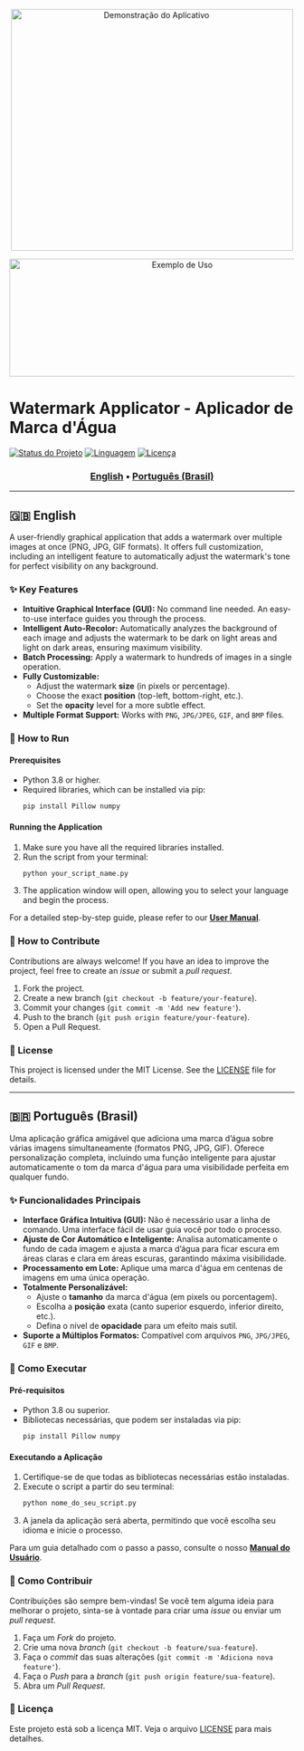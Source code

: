 <p align="center">
  <img width="498" height="427" src="https://github.com/user-attachments/assets/285bbdb3-84d5-47f6-b2ba-17c94abadda1" alt="Demonstração do Aplicativo">
</p>
<p align="center">
  <img width="595" height="208" src="https://github.com/user-attachments/assets/bd0e5540-2cbb-4f34-8007-ae34d9f8b4ae" alt="Exemplo de Uso">
</p>

# Watermark Applicator - Aplicador de Marca d'Água

[![Status do Projeto](https://img.shields.io/badge/status-active-brightgreen)](https://github.com/SEU_USUARIO/SEU_REPOSITORIO)
[![Linguagem](https://img.shields.io/badge/Python-3.x-blue)](https://www.python.org/)
[![Licença](https://img.shields.io/badge/License-MIT-yellow)](LICENSE)

<h3 align="center">
  <a href="#-english">English</a> • <a href="#-português-brasil">Português (Brasil)</a>
</h3>

---

## 🇬🇧 English

A user-friendly graphical application that adds a watermark over multiple images at once (PNG, JPG, GIF formats). It offers full customization, including an intelligent feature to automatically adjust the watermark's tone for perfect visibility on any background.

### ✨ Key Features

-   **Intuitive Graphical Interface (GUI):** No command line needed. An easy-to-use interface guides you through the process.
-   **Intelligent Auto-Recolor:** Automatically analyzes the background of each image and adjusts the watermark to be dark on light areas and light on dark areas, ensuring maximum visibility.
-   **Batch Processing:** Apply a watermark to hundreds of images in a single operation.
-   **Fully Customizable:**
    -   Adjust the watermark **size** (in pixels or percentage).
    -   Choose the exact **position** (top-left, bottom-right, etc.).
    -   Set the **opacity** level for a more subtle effect.
-   **Multiple Format Support:** Works with `PNG`, `JPG/JPEG`, `GIF`, and `BMP` files.

### 🚀 How to Run

#### Prerequisites

-   Python 3.8 or higher.
-   Required libraries, which can be installed via pip:
    ```bash
    pip install Pillow numpy
    ```

#### Running the Application

1.  Make sure you have all the required libraries installed.
2.  Run the script from your terminal:
    ```bash
    python your_script_name.py
    ```
3.  The application window will open, allowing you to select your language and begin the process.

For a detailed step-by-step guide, please refer to our **[User Manual](User_Manual.md)**.

### 🤝 How to Contribute

Contributions are always welcome! If you have an idea to improve the project, feel free to create an *issue* or submit a *pull request*.

1.  Fork the project.
2.  Create a new branch (`git checkout -b feature/your-feature`).
3.  Commit your changes (`git commit -m 'Add new feature'`).
4.  Push to the branch (`git push origin feature/your-feature`).
5.  Open a Pull Request.

### 📄 License

This project is licensed under the MIT License. See the [LICENSE](LICENSE) file for details.

---

## 🇧🇷 Português (Brasil)

Uma aplicação gráfica amigável que adiciona uma marca d’água sobre várias imagens simultaneamente (formatos PNG, JPG, GIF). Oferece personalização completa, incluindo uma função inteligente para ajustar automaticamente o tom da marca d'água para uma visibilidade perfeita em qualquer fundo.

### ✨ Funcionalidades Principais

-   **Interface Gráfica Intuitiva (GUI):** Não é necessário usar a linha de comando. Uma interface fácil de usar guia você por todo o processo.
-   **Ajuste de Cor Automático e Inteligente:** Analisa automaticamente o fundo de cada imagem e ajusta a marca d’água para ficar escura em áreas claras e clara em áreas escuras, garantindo máxima visibilidade.
-   **Processamento em Lote:** Aplique uma marca d'água em centenas de imagens em uma única operação.
-   **Totalmente Personalizável:**
    -   Ajuste o **tamanho** da marca d'água (em pixels ou porcentagem).
    -   Escolha a **posição** exata (canto superior esquerdo, inferior direito, etc.).
    -   Defina o nível de **opacidade** para um efeito mais sutil.
-   **Suporte a Múltiplos Formatos:** Compatível com arquivos `PNG`, `JPG/JPEG`, `GIF` e `BMP`.

### 🚀 Como Executar

#### Pré-requisitos

-   Python 3.8 ou superior.
-   Bibliotecas necessárias, que podem ser instaladas via pip:
    ```bash
    pip install Pillow numpy
    ```

#### Executando a Aplicação

1.  Certifique-se de que todas as bibliotecas necessárias estão instaladas.
2.  Execute o script a partir do seu terminal:
    ```bash
    python nome_do_seu_script.py
    ```
3.  A janela da aplicação será aberta, permitindo que você escolha seu idioma e inicie o processo.

Para um guia detalhado com o passo a passo, consulte o nosso **[Manual do Usuário](User_Manual.md)**.

### 🤝 Como Contribuir

Contribuições são sempre bem-vindas! Se você tem alguma ideia para melhorar o projeto, sinta-se à vontade para criar uma *issue* ou enviar um *pull request*.

1.  Faça um *Fork* do projeto.
2.  Crie uma nova *branch* (`git checkout -b feature/sua-feature`).
3.  Faça o *commit* das suas alterações (`git commit -m 'Adiciona nova feature'`).
4.  Faça o *Push* para a *branch* (`git push origin feature/sua-feature`).
5.  Abra um *Pull Request*.

### 📄 Licença

Este projeto está sob a licença MIT. Veja o arquivo [LICENSE](LICENSE) para mais detalhes.